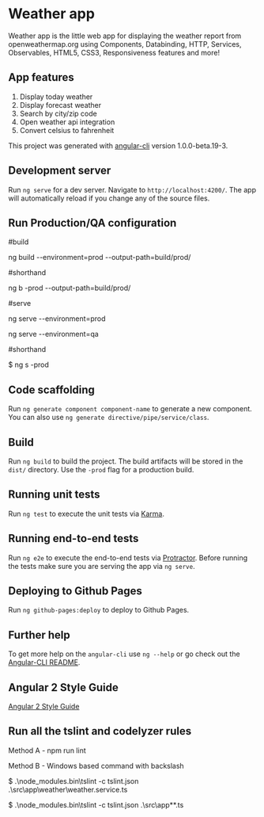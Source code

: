 Weather app
===========

Weather app is the little web app for displaying the weather report from openweathermap.org using Components, Databinding, HTTP, Services, Observables, HTML5, CSS3, Responsiveness features and more!

## App features

1. Display today weather
2. Display forecast weather  
3. Search by city/zip code 
4. Open weather api integration 
5. Convert celsius to fahrenheit

This project was generated with [angular-cli](https://github.com/angular/angular-cli) version 1.0.0-beta.19-3.

## Development server
Run `ng serve` for a dev server. Navigate to `http://localhost:4200/`. The app will automatically reload if you change any of the source files.

## Run Production/QA configuration 

#build

 ng build --environment=prod --output-path=build/prod/

#shorthand

 ng b -prod --output-path=build/prod/

#serve

ng serve --environment=prod

ng serve --environment=qa

#shorthand

$ ng s -prod

## Code scaffolding

Run `ng generate component component-name` to generate a new component. You can also use `ng generate directive/pipe/service/class`.

## Build

Run `ng build` to build the project. The build artifacts will be stored in the `dist/` directory. Use the `-prod` flag for a production build.

## Running unit tests

Run `ng test` to execute the unit tests via [Karma](https://karma-runner.github.io).

## Running end-to-end tests

Run `ng e2e` to execute the end-to-end tests via [Protractor](http://www.protractortest.org/).
Before running the tests make sure you are serving the app via `ng serve`.

## Deploying to Github Pages

Run `ng github-pages:deploy` to deploy to Github Pages.

## Further help

To get more help on the `angular-cli` use `ng --help` or go check out the [Angular-CLI README](https://github.com/angular/angular-cli/blob/master/README.md).

## Angular 2 Style Guide

[Angular 2 Style Guide](https://angular.io/guide/styleguide)

## Run all the tslint and codelyzer rules

Method A - npm run lint

Method B - Windows based command with backslash

$ .\node_modules\.bin\tslint -c tslint.json  .\src\app\weather\weather.service.ts

$ .\node_modules\.bin\tslint -c tslint.json  .\src\app\*\*.ts

